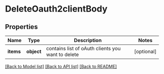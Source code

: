 # DeleteOauth2clientBody

## Properties
Name | Type | Description | Notes
------------ | ------------- | ------------- | -------------
**items** | **object** | contains list of oAuth clients you want to delete | [optional] 

[[Back to Model list]](../../README.md#documentation-for-models) [[Back to API list]](../../README.md#documentation-for-api-endpoints) [[Back to README]](../../README.md)

